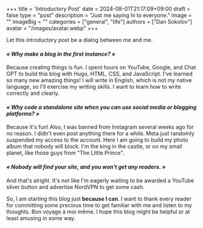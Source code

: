 +++
title = 'Introductory Post'
date = 2024-08-01T21:17:09+09:00
draft = false
type = "post"
description = "Just me saying hi to everyone."
image = ""
imageBig = ""
categories = ["general", "life"]
authors = ["Dan Sokolov"]
avatar = "/images/avatar.webp"
+++

Let this introductory post be a dialog between me and me.

#### *« Why make a blog in the first instance? »*
Because creating things is fun. 
I spent hours on YouTube, Google, and Chat GPT to build this blog with Hugo, HTML, CSS, and JavaScript. I've learned so many new amazing things!
I will write in English, which is not my native language, so I'll exercise my writing skills. I want to learn how to write correctly and clearly.

#### *« Why code a standalone site when you can use social media or blogging platforms? »*
Because it's fun! Also, I was banned from Instagram several weeks ago for no reason. I didn't even post anything there for a while. Meta just randomly suspended my access to the account. Here I am going to build my photo album that nobody will block. I'm the king in the castle, or on my small planet, like those guys from "The Little Prince".

#### *« Nobody will find your site, and you won't get any readers. »*
And that's alright. It's not like I'm eagerly waiting to be awarded a YouTube silver button and advertise NordVPN to get some cash.

So, I am starting this blog just **because I can**. I want to thank every reader for committing some precious time to get familiar with me and listen to my thoughts. Bon voyage à moi même. I hope this blog might be helpful or at least amusing in some way.
